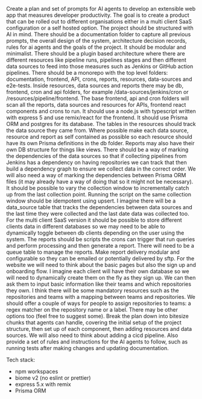 Create a plan and set of prompts for AI agents to develop an extensible web app that measures developer productivity. The goal is to create a product that can be rolled out to different organisations either in a multi client SaaS configuration or a self hosted option.
The project should be structured with AI in mind. There should be a documentation folder to capture all previous prompts, the overall design of the system, architecture decision records, rules for ai agents and the goals of the project. It should be modular and minimalist.
There should be a plugin based architecture where there are different resources like pipeline runs, pipelines stages and then different data sources to feed into those measures such as Jenkins or GitHub action pipelines.
There should be a monorepo with the top level folders: documentation, frontend, API, crons, reports, resources, data-sources and e2e-tests. Inside resources, data sources and reports there may be db, frontend, cron and api folders, for example /data-sources/jenkins/cron or /resources/pipeline/frontend. The base frontend, api and cron folders will scan all the reports, data sources and resources for APIs, frontend react components and crons to run.
It should use a node.js with typescript written with express 5 and use remix/react for the frontend. It should use Prisma ORM and postgres for its database. The tables in the resources should track the data source they came from.
Where possible make each data source, resource and report as self contained as possible so each resource should have its own Prisma definitions in the db folder. Reports may also have their own DB structure for things like views.
There should be a way of marking the dependencies of the data sources so that if collecting pipelines from Jenkins has a dependency on having repositories we can track that then build a dependency graph to ensure we collect data in the correct order. We will also need a way of marking the dependencies between Prisma ORM files (it may already have a way of doing that so it might not be necessary).
It should be possible to vary the collection window to incrementally catch up from the last collection point. Running the script on the same collection window should be idempotent using upsert.
I imagine there will be a data_source table that tracks the dependencies between data sources and the last time they were collected and the last date data was collected too.
For the multi client SaaS version it should be possible to store different clients data in different databases so we may need to be able to dynamically toggle between db clients depending on the user using the system.
The reports should be scripts the crons can trigger that run queries and perform processing and then generate a report. There will need to be a queue table to manage the reports. Make report delivery modular and configurable so they can be emailed or potentially delivered by sftp.
For the website we will need to think about the basic pages but also the sign up and  onboarding flow. I imagine each client will have their own database so we will need to dynamically create them on the fly as they sign up. We can then ask them to input basic information like their teams and which repositories they own.
I think there will be some mandatory resources such as the repositories and teams with a mapping between teams and repositories. We should offer a couple of ways for people to assign repositories to teams: a regex matcher on the repository name or a label. There may be other options too (feel free to suggest some).
Break the plan down into bitesize chunks that agents can handle, covering the initial setup of the project structure, then set up of each component, then adding resources and data sources. We will also need to think about adding a cicd pipeline.
Also provide a set of rules and instructions for the AI agents to follow, such as running tests after making changes and updating documentation.

Tech stack:
- npm workspaces
- biome v2 (no eslint or prettier)
- express 5.x with remix
- Prisma ORM
